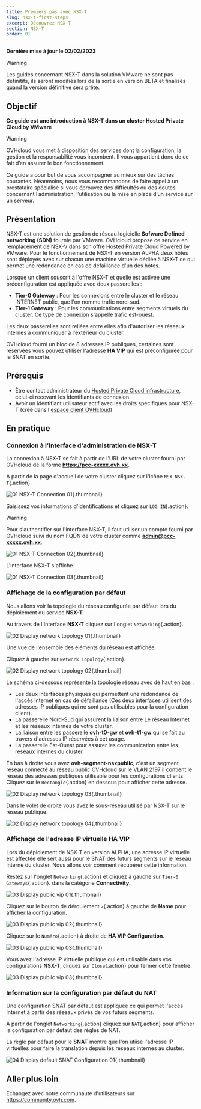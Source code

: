 ```yaml
---
title: Premiers pas avec NSX-T
slug: nsx-t-first-steps
excerpt: Découvrez NSX-T
section: NSX-T
order: 01
---
```


**Dernière mise à jour le 02/02/2023**

> [!warning]
> Les guides concernant NSX-T dans la solution VMware ne sont pas définitifs, ils seront modifiés lors de la sortie en version BETA et finalisés quand la version définitive sera prête. 
>


## Objectif

**Ce guide est une introduction à NSX-T dans un cluster Hosted Private Cloud by VMware**

> [!warning]
> OVHcloud vous met à disposition des services dont la configuration, la gestion et la responsabilité vous incombent. Il vous appartient donc de ce fait d’en assurer le bon fonctionnement.
>
> Ce guide a pour but de vous accompagner au mieux sur des tâches courantes. Néanmoins, nous vous recommandons de faire appel à un prestataire spécialisé si vous éprouvez des difficultés ou des doutes concernant l’administration, l’utilisation ou la mise en place d’un service sur un serveur.
>

## Présentation

NSX-T est une solution de gestion de réseau logicielle **Sofware Defined networking (SDN)** fournie par VMware. OVHcloud propose ce service en remplacement de NSX-V dans son offre Hosted Private Cloud Powered by VMware. Pour le fonctionnement de NSX-T en version ALPHA deux hôtes sont déployés avec sur chacun une machine virtuelle dédiée à NSX-T ce qui permet une redondance en cas de défaillance d'un des hôtes.

Lorsque un client souscrit à l'offre NSX-T et quelle est activée une préconfiguration est appliquée avec deux passerelles :

- **Tier-0 Gateway** : Pour les connexions entre le cluster et le réseau INTERNET public, que l'on nomme trafic nord-sud.
- **Tier-1 Gateway** : Pour les communications entre segments virtuels du cluster. Ce type de connexion s'appelle trafic est-ouest.

Les deux passerelles sont reliées entre elles afin d'autoriser les réseaux internes à communiquer à l'extérieur du cluster.

OVHcloud fourni un bloc de 8 adresses IP publiques, certaines sont réservées vous pouvez utiliser l'adresse **HA VIP** qui est préconfigurée pour le SNAT en sortie.

## Prérequis

- Être contact administrateur du [Hosted Private Cloud infrastructure](https://www.ovhcloud.com/fr/enterprise/products/hosted-private-cloud/), celui-ci recevant les identifiants de connexion.
- Avoir un identifiant utilisateur actif avec les droits spécifiques pour NSX-T (créé dans l'[espace client OVHcloud](https://www.ovh.com/auth/?action=gotomanager&from=https://www.ovh.com/fr/&ovhSubsidiary=fr))

## En pratique

### Connexion à l'interface d'administration de NSX-T

La connexion à NSX-T se fait à partir de l'URL de votre cluster fourni par OVHcloud de la forme **https://pcc-xxxxx.ovh.xx**.

A partir de la page d'accueil de votre cluster cliquez sur l'icône `NSX NSX-T`{.action}.

![01 NSX-T Connection 01](images/01-nsxt-connection01.png){.thumbnail}

Saisissez vos informations d'identifications et cliquez sur `LOG IN`{.action}.

> [!warning]
> Pour s'authentifier sur l'interface NSX-T, il faut utiliser un compte fourni par OVHcloud suivi du nom FQDN de votre cluster comme **admin@pcc-xxxxx.ovh.xx**. 
>

![01 NSX-T Connection 02](images/01-nsxt-connection02.png){.thumbnail}

L'interface NSX-T s'affiche.

![01 NSX-T Connection 03](images/01-nsxt-connection03.png){.thumbnail}

### Affichage de la configuration par défaut

Nous allons voir la topologie du réseau configurée par défaut lors du déploiement du service **NSX-T**.

Au travers de l'interface **NSX-T** cliquez sur l'onglet `Networking`{.action}.

![02 Display network topology 01](images/02-display-network-topology01.png){.thumbnail}

Une vue de l'ensemble des éléments du réseau est affichée.

Cliquez à gauche sur `Network Topology`{.action}.

![02 Display network topology 02](images/02-display-network-topology02.png){.thumbnail}

Le schéma ci-dessous représente la topologie réseau avec de haut en bas :

- Les deux interfaces physiques qui permettent une redondance de l'accès Internet en cas de défaillance (Ces deux interfaces utilisent des adresses IP publiques qui ne sont pas utilisables pour la configuration client).
- La passerelle Nord-Sud qui assurent la liaison entre Le réseau Internet et les réseaux internes de votre cluster.
- La liaison entre les passerelle **ovh-t0-gw** et **ovh-t1-gw** qui se fait au travers d'adresses IP réservées à cet usage.
- La passerelle Est-Ouest pour assurer les communication entre les réseaux internes du cluster.

En bas à droite vous avez **ovh-segment-nsxpublic**, c'est un segment réseau connecté au réseau public OVHcloud sur le VLAN 2197 il contient le réseau des adresses publiques utilisable pour les configurations clients. Cliquez sur le `Rectangle`{.action} en dessous pour afficher cette adresse.

![02 Display network topology 03](images/02-display-network-topology03.png){.thumbnail}

Dans le volet de droite vous avez le sous-réseau utilisé par NSX-T sur le réseau publique.

![02 Display network topology 04](images/02-display-network-topology04.png){.thumbnail}

### Affichage de l'adresse IP virtuelle **HA VIP**

Lors du déploiement de NSX-T en version ALPHA, une adresse IP virtuelle est affectée elle sert aussi pour le SNAT des futurs segments sur le réseau interne du cluster. Nous allons voir comment récupérer cette information.

Restez sur l'onglet `Networking`{.action} et cliquez à gauche sur `Tier-0 Gateways`{.action}. dans la catégorie **Connectivity**.

![03 Display public vip 01](images/01-nsxt-connection01.png){.thumbnail}

Cliquez sur le bouton de déroulement `>`{.action} à gauche de **Name** pour afficher la configuration.

![03 Display public vip 02](images/01-nsxt-connection02.png){.thumbnail}

Cliquez sur le `Numéro`{.action} à droite de **HA VIP Configuration**.

![03 Display public vip 03](images/01-nsxt-connection03.png){.thumbnail}

Vous avez l'adresse IP virtuelle publique qui est utilisable dans vos configurations **NSX-T**, cliquez sur `Close`{.action} pour fermer cette fenêtre.

![03 Display public vip 03](images/01-nsxt-connection03.png){.thumbnail}

### Information sur la configuration par défaut du NAT

Une configuration SNAT par défaut est appliquée ce qui permet l'accès Internet à partir des réseaux privés de vos futurs segments.

A partir de l'onglet `Networking`{.action} cliquez sur `NAT`{.action} pour afficher la configuration par défaut des règles de NAT.

La règle par défaut pour le **SNAT** montre que l'on utiise l'adresse IP virtuelles pour faire la translation depuis les réseaux internes au cluster.

![04 Display default SNAT Configuration 01](images/04-display-default-nat-configuration01.png){.thumbnail}



## Aller plus loin

Échangez avec notre communauté d'utilisateurs sur <https://community.ovh.com>.
